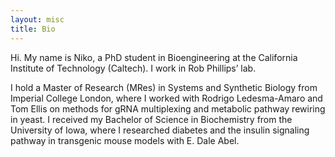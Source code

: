 ```yaml
---
layout: misc
title: Bio
---
```


Hi. My name is Niko, a PhD student in Bioengineering at the California Institute of Technology (Caltech).  I work in Rob Phillips’ lab.

I hold a Master of Research (MRes) in Systems and Synthetic Biology from Imperial College London, where I worked with Rodrigo Ledesma-Amaro and Tom Ellis on methods for gRNA multiplexing and metabolic pathway rewiring in yeast. I received my Bachelor of Science in Biochemistry from the University of Iowa, where I researched diabetes and the insulin signaling pathway in transgenic mouse models with E. Dale Abel.
